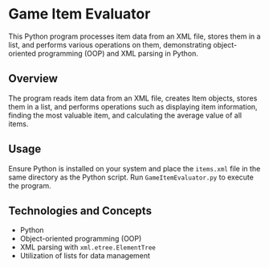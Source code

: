 # Game Item Evaluator

This Python program processes item data from an XML file, stores them in a list, and performs various operations on them, demonstrating object-oriented programming (OOP) and XML parsing in Python.

## Overview

The program reads item data from an XML file, creates Item objects, stores them in a list, and performs operations such as displaying item information, finding the most valuable item, and calculating the average value of all items.

## Usage

Ensure Python is installed on your system and place the `items.xml` file in the same directory as the Python script. Run `GameItemEvaluator.py` to execute the program.

## Technologies and Concepts

- Python
- Object-oriented programming (OOP)
- XML parsing with `xml.etree.ElementTree`
- Utilization of lists for data management